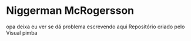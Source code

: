# Niggerman McRogersson
 opa
deixa eu ver se dá problema escrevendo aqui
Repositório criado pelo Visual pimba 
